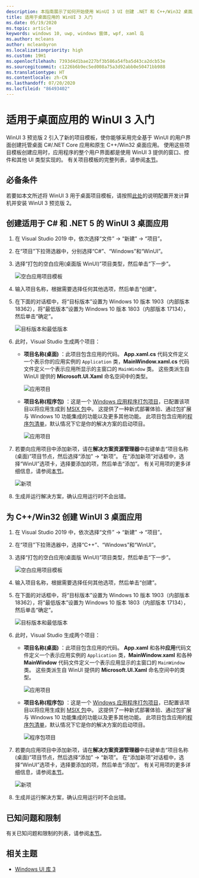 ```yaml
---
description: 本指南展示了如何开始使用 WinUI 3 UI 创建 .NET 和 C++/Win32 桌面应用。
title: 适用于桌面应用的 WinUI 3 入门
ms.date: 05/19/2020
ms.topic: article
keywords: windows 10, uwp, windows 窗体, wpf, xaml 岛
ms.author: mcleans
author: mcleanbyron
ms.localizationpriority: high
ms.custom: 19H1
ms.openlocfilehash: 7393d4d1bae227bf3b586a54fba5d43ca2dcb53e
ms.sourcegitcommit: c1226b6b9ec5ed008a75a3d92abb0e50471bb988
ms.translationtype: HT
ms.contentlocale: zh-CN
ms.lasthandoff: 07/20/2020
ms.locfileid: "86493402"
---
```

# <a name="get-started-with-winui-3-for-desktop-apps"></a>适用于桌面应用的 WinUI 3 入门

WinUI 3 预览版 2 引入了新的项目模板，使你能够采用完全基于 WinUI 的用户界面创建托管桌面 C#/.NET Core 应用和原生 C++/Win32 桌面应用。 使用这些项目模板创建应用时，应用程序的整个用户界面都是使用 WinUI 3 提供的窗口、控件和其他 UI 类型实现的。 有关项目模板的完整列表，请参阅[本节](index.md#project-templates-for-winui-3)。

## <a name="prerequisites"></a>必备条件

若要如本文所述将 WinUI 3 用于桌面项目模板，请按照[此处](index.md#install-winui-3-preview-2)的说明配置开发计算机并安装 WinUI 3 预览版 2。

## <a name="create-a-winui-3-desktop-app-for-c-and-net-5"></a>创建适用于 C# 和 .NET 5 的 WinUI 3 桌面应用

1. 在 Visual Studio 2019 中，依次选择“文件” -> “新建” -> “项目”。  

2. 在“项目”下拉筛选器中，分别选择“C#”、“Windows”和“WinUI”。

3. 选择“打包的空白应用(桌面版 WinUI)”项目类型，然后单击“下一步”。

    ![空白应用项目模板](images/WinUI-csharp-newproject.png)

4. 输入项目名称，根据需要选择任何其他选项，然后单击“创建”。

5. 在下面的对话框中，将“目标版本”设置为 Windows 10 版本 1903（内部版本 18362），将“最低版本”设置为 Windows 10 版本 1803（内部版本 17134），然后单击“确定”。

    ![目标版本和最低版本](images/WinUI-min-target-version.png)

6. 此时，Visual Studio 生成两个项目：

    * **项目名称(桌面)** ：此项目包含应用的代码。 **App.xaml.cs** 代码文件定义一个表示你的应用实例的 `Application` 类，**MainWindow.xaml.cs** 代码文件定义一个表示应用所显示的主窗口的 `MainWindow` 类。 这些类派生自 WinUI 提供的 **Microsoft.UI.Xaml** 命名空间中的类型。

        ![应用项目](images/WinUI-csharp-appproject.png)

    * **项目名称(程序包)** ：这是一个 [Windows 应用程序打包项目](https://docs.microsoft.com/windows/msix/desktop/desktop-to-uwp-packaging-dot-net)，已配置该项目以将应用生成到 [MSIX 包](https://docs.microsoft.com/windows/msix/overview)中。 这提供了一种新式部署体验、通过包扩展与 Windows 10 功能集成的功能以及更多其他功能。 此项目包含应用的[程序包清单](https://docs.microsoft.com/uwp/schemas/appxpackage/uapmanifestschema/schema-root)，默认情况下它是你的解决方案的启动项目。

        ![应用项目](images/WinUI-csharp-packageproject.png)

7. 若要向应用项目中添加新项，请在**解决方案资源管理器**中右键单击“项目名称(桌面)”项目节点，然后选择“添加” -> “新项”。  在“添加新项”对话框中，选择“WinUI”选项卡，选择要添加的项，然后单击“添加”。 有关可用项的更多详细信息，请参阅[本节](index.md#item-templates-for-winui-3)。

    ![新项](images/WinUI-csharp-newitem.png)

8. 生成并运行解决方案，确认应用运行时不会出错。

## <a name="create-a-winui-3-desktop-app-for-cwin32"></a>为 C++/Win32 创建 WinUI 3 桌面应用

1. 在 Visual Studio 2019 中，依次选择“文件” -> “新建” -> “项目”。  

2. 在“项目”下拉筛选器中，选择“C++”、“Windows”和“WinUI”。

3. 选择“打包的空白应用(桌面版 WinUI)”项目类型，然后单击“下一步”。

    ![空白应用项目模板](images/WinUI-cpp-newproject.png)

4. 输入项目名称，根据需要选择任何其他选项，然后单击“创建”。

5. 在下面的对话框中，将“目标版本”设置为 Windows 10 版本 1903（内部版本 18362），将“最低版本”设置为 Windows 10 版本 1803（内部版本 17134），然后单击“确定”。

    ![目标版本和最低版本](images/WinUI-min-target-version.png)

6. 此时，Visual Studio 生成两个项目：

    * **项目名称(桌面)** ：此项目包含应用的代码。 **App.xaml** 和各种**应用**代码文件定义一个表示应用实例的 `Application` 类，**MainWindow.xaml** 和各种 **MainWindow** 代码文件定义一个表示应用显示的主窗口的 `MainWindow` 类。 这些类派生自 WinUI 提供的 **Microsoft.UI.Xaml** 命名空间中的类型。

        ![应用项目](images/WinUI-cpp-appproject.png)

    * **项目名称(程序包)** ：这是一个 [Windows 应用程序打包项目](https://docs.microsoft.com/windows/msix/desktop/desktop-to-uwp-packaging-dot-net)，已配置该项目以将应用生成到 [MSIX 包](https://docs.microsoft.com/windows/msix/overview)中。 这提供了一种新式部署体验、通过包扩展与 Windows 10 功能集成的功能以及更多其他功能。 此项目包含应用的[程序包清单](https://docs.microsoft.com/uwp/schemas/appxpackage/uapmanifestschema/schema-root)，默认情况下它是你的解决方案的启动项目。

        ![程序包项目](images/WinUI-cpp-packageproject.png)

7. 若要向应用项目中添加新项，请在**解决方案资源管理器**中右键单击“项目名称(桌面)”项目节点，然后选择“添加” -> “新项”。  在“添加新项”对话框中，选择“WinUI”选项卡，选择要添加的项，然后单击“添加”。 有关可用项的更多详细信息，请参阅[本节](index.md#item-templates-for-winui-3)。

    ![新项](images/WinUI-cpp-newitem.png)

8. 生成并运行解决方案，确认应用运行时不会出错。

## <a name="known-issues-and-limitations"></a>已知问题和限制

有关已知问题和限制的列表，请参阅[本节](index.md#preview-2-limitations-and-known-issues)。

## <a name="related-topics"></a>相关主题

* [Windows UI 库 3](index.md)
